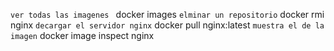 ```ver todas las imagenes ```
docker images
```elminar un repositorio```
docker rmi nginx
```decargar el servidor nginx```
docker pull nginx:latest
```muestra el de la imagen```
docker image inspect nginx
